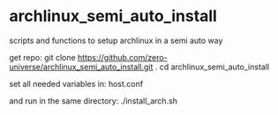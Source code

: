 # archlinux_semi_auto_install
scripts and functions to setup archlinux in a semi auto way

get repo:
git clone https://github.com/zero-universe/archlinux_semi_auto_install.git .
cd archlinux_semi_auto_install

set all needed variables in:
host.conf

and run in the same directory:
./install_arch.sh

